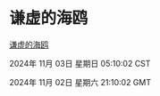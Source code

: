 # 谦虚的海鸥
[谦虚的海鸥](http://219.139.197.74:56308/qxdho/course/base/hotlink/index.php)

2024年 11月 03日 星期日 05:10:02 CST

2024年 11月 02日 星期六 21:10:02 GMT
